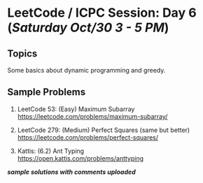 # LeetCode / ICPC Session: Day 6 (***Saturday Oct/30 3 - 5 PM***)

## Topics
Some basics about dynamic programming and greedy.

## Sample Problems

1. LeetCode 53: (Easy) Maximum Subarray  
https://leetcode.com/problems/maximum-subarray/  

2. LeetCode 279: (Medium) Perfect Squares (same but better)  
https://leetcode.com/problems/perfect-squares/  

3. Kattis: (6.2) Ant Typing  
https://open.kattis.com/problems/anttyping  

___sample solutions with comments uploaded___